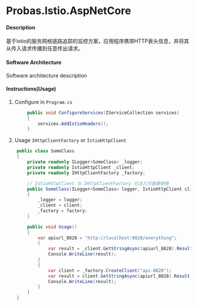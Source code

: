# Probas.Istio.AspNetCore

#### Description
基于Istio的服务网格链路追踪的监控方案，应用程序携带HTTP表头信息，并将其从传入请求传播到任意传出请求。

#### Software Architecture
Software architecture description

#### Instructions(Usage)

1.  Configure in `Program.cs`
```cs
        public void ConfigureServices(IServiceCollection services)
        {
            services.AddIstioHeaders();
        }
```

2.  Usage `IHttpClientFactory` or `IstioHttpClient` 
```cs
    public class SomeClass 
    {
        private readonly ILogger<SomeClass> _logger;
        private readonly IstioHttpClient _client;
        private readonly IHttpClientFactory _factory;

        // IstioHttpClient 与 IHttpClientFactory 已注入可直接使用
        public SomeClass(ILogger<SomeClass> logger, IstioHttpClient client, IHttpClientFactory factory)
        {
            _logger = logger;
            _client = client;
            _factory = factory;
        }

        public void Usage()
        {
            var apiurl_8828 = "http://localhost:8828/everything";
            {
                var result = _client.GetStringAsync(apiurl_8828).Result;
                Console.WriteLine(result);
            }
            {
                var client = _factory.CreateClient("api-8828");
                var result = client.GetStringAsync(apiurl_8828).Result;
                Console.WriteLine(result);
            }
        }
    }

```




